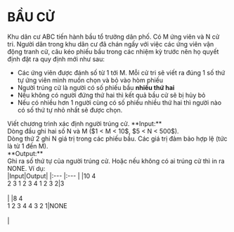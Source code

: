 # BẦU CỬ
Khu dân cư ABC tiến hành bầu tổ trưởng dân phố. Có M ứng viên và N cử tri. Người dân trong khu dân cư đã chán ngấy với việc các ứng viên vận động tranh cử, câu kéo phiếu bầu trong các nhiệm kỳ trước nên họ quyết định đặt ra quy định mới như sau: <br />
* Các ứng viên được đánh số từ 1 tới M. Mỗi cử tri sẽ viết ra đúng 1 số thứ tự ứng viên mình muốn chọn và bỏ vào hòm phiếu
* Người trúng cử là người có số phiếu bầu **nhiều thứ hai**
* Nếu không có người đứng thứ hai thì kết quả bầu cử sẽ bị hủy bỏ
* Nếu có nhiều hơn 1 người cùng có số phiếu nhiều thứ hai thì người nào có số thứ tự nhỏ nhất sẽ được chọn.
<!--->
Viết chương trình xác định người trúng cử.

**Input:** <br />
Dòng đầu ghi hai số N và M ($1 < M < 10$, $5 < N < 500$). <br />
Dòng thứ 2 ghi N giá trị trong các phiếu bầu. Các giá trị đảm bảo hợp lệ (tức là từ 1 đến M). <br />

**Output:** <br />
Ghi ra số thứ tự của người trúng cử. Hoặc nếu không có ai trúng cử thì in ra NONE.

Ví dụ: <br />
|Input|Output|
|:--- |:---  |
|10 4<br>2 3 1 2 3 4 1 2 3 2|3<br><br>|
|8 4<br>1 2 3 4 4 3 2 1|NONE<br><br>|
